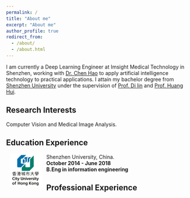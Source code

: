 ```yaml
---
permalink: /
title: "About me"
excerpt: "About me"
author_profile: true
redirect_from:
  - /about/
  - /about.html
---
```

I am currently a Deep Learning Engineer at Imsight Medical Technology in Shenzhen, working with [Dr. Chen Hao](http://appsrv.cse.cuhk.edu.hk/~hchen/) to apply artificial intelligence technology to practical applications.
I attain my bachelor degree from [Shenzhen University](https://www.szu.edu.cn/) under the supervision of [Prof. Di lin](http://vcc.szu.edu.cn/Di_Lin/) and [Prof. Huang Hui](http://vcc.szu.edu.cn/~huihuang).

## Research Interests
Computer Vision and Medical Image Analysis.

<h2 id="Education-Experience">Education Experience</h2>
<dl><dt><img align="left" width="90" height="90" hspace="10" src="../images/cityu.jpg"><dt>
<dt> Shenzhen University, China.</dt>
<dd><strong>October 2014 - June 2018</dd><dd><a>B.Eng in information engineering </a></dd>

<!-- <dl><dt><img align="left" width="60" height="60" hspace="10" src="../images/bio-photo.jpg"><dt>
<dt> Two at Once: Enhancing Learning and Generalization Capacities via IBN-Net, ECCV2018.</dt>
<dd><strong>Xingang Pan</strong>, Ping Luo, Jianping Shi, Xiaoou Tang</dd><dd><a href="https://github.com/XingangPan/IBN-Net">[Code]</a>, <a href="https://arxiv.org/abs/1807.09441">[Paper]</a>, <a href="https://xingangpan.github.io/files/IBNNet-sup.pdf">[Supplementary]</a></dd> -->

<h2 id="professional-experience">Professional Experience</h2>
